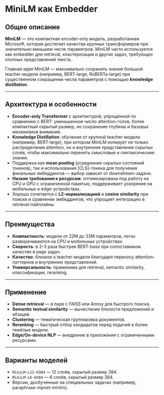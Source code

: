 # MiniLM как Embedder

## Общее описание

**MiniLM** — это компактная encoder-only модель, разработанная Microsoft, которая достигает качества крупных трансформеров при значительно меньшем числе параметров. MiniLM часто используется как embedder для retrieval, кластеризации и других задач, требующих плотных представлений текста.

Главная идея MiniLM — максимально сохранить знания большой teacher-модели (например, BERT-large, RoBERTa-large) при существенном сокращении числа параметров с помощью **knowledge distillation**.

---

## Архитектура и особенности

* **Encoder-only Transformer** с архитектурой, упрощённой по сравнению с BERT: уменьшенное число attention-голов, более компактный скрытый размер, но сохранение глубины и базовых механизмов внимания.
* **Knowledge Distillation**: обучение от крупной teacher-модели (например, BERT-large), при котором MiniLM копирует не только распределения attention, но и внутренние представления скрытых слоёв, чтобы максимально перенять смысловые и синтаксические знания.
* Поддержка как **mean pooling** (усреднение скрытых состояний токенов), так и использования \[CLS]-токена для получения финальных эмбеддингов — выбор зависит от downstream-задачи.
* **Низкие требования к ресурсам**: оптимизирована под работу на CPU и GPU с ограниченной памятью, поддерживает ускорение на мобильных и edge-устройствах.
* Хорошо сочетается с **L2-нормализацией** и **cosine similarity** при поиске и сравнении эмбеддингов, что упрощает интеграцию в retrieval-пайплайны.

---

## Преимущества

* **Компактность**: модели от 22M до 33M параметров, легко разворачиваются на CPU и мобильных устройствах.
* **Скорость**: в 2–3 раза быстрее BERT-base при сопоставимом качестве в ряде задач.
* **Качество**: близкое к teacher-модели благодаря переносу attention-паттернов и внутренних представлений.
* **Универсальность**: применима для retrieval, semantic similarity, классификации, reranking.

---

## Применение

* **Dense retrieval** — в паре с FAISS или Annoy для быстрого поиска.
* **Semantic textual similarity** — вычисление близости предложений и абзацев.
* **Clustering** — тематическая группировка документов.
* **Reranking** — быстрый отбор кандидатов перед подачей в более тяжёлые модели.
* **Edge/On-device NLP** — внедрение в приложения с ограниченными ресурсами.

---

## Варианты моделей

* `MiniLM-L12-H384` — 12 слоёв, скрытый размер 384.
* `MiniLM-L6-H384` — 6 слоёв, скрытый размер 384.
* Версии, дообученные на специальных задачах (например, paraphrase-mpnet-minilm).
